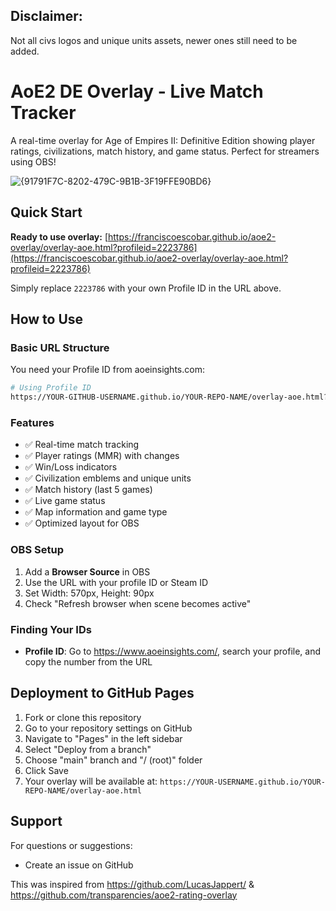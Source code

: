 ## Disclaimer:
Not all civs logos and unique units assets, newer ones still need to be added.

# AoE2 DE Overlay - Live Match Tracker

A real-time overlay for Age of Empires II: Definitive Edition showing player ratings, civilizations, match history, and game status. Perfect for streamers using OBS!

![{91791F7C-8202-479C-9B1B-3F19FFE90BD6}](https://github.com/user-attachments/assets/e1e9bb26-c49e-46e1-bc8b-5e7b948c0380)

## Quick Start

**Ready to use overlay:** [https://franciscoescobar.github.io/aoe2-overlay/overlay-aoe.html?profileid=2223786](https://franciscoescobar.github.io/aoe2-overlay/overlay-aoe.html?profileid=2223786)

Simply replace `2223786` with your own Profile ID in the URL above.

## How to Use

### Basic URL Structure

You need your Profile ID from aoeinsights.com:

```bash
# Using Profile ID
https://YOUR-GITHUB-USERNAME.github.io/YOUR-REPO-NAME/overlay-aoe.html?profileid=945834
```

### Features

-   ✅ Real-time match tracking
-   ✅ Player ratings (MMR) with changes
-   ✅ Win/Loss indicators
-   ✅ Civilization emblems and unique units
-   ✅ Match history (last 5 games)
-   ✅ Live game status
-   ✅ Map information and game type
-   ✅ Optimized layout for OBS

### OBS Setup

1. Add a **Browser Source** in OBS
2. Use the URL with your profile ID or Steam ID
3. Set Width: 570px, Height: 90px
4. Check "Refresh browser when scene becomes active"

### Finding Your IDs

-   **Profile ID**: Go to https://www.aoeinsights.com/, search your profile, and copy the number from the URL

## Deployment to GitHub Pages

1. Fork or clone this repository
2. Go to your repository settings on GitHub
3. Navigate to "Pages" in the left sidebar
4. Select "Deploy from a branch"
5. Choose "main" branch and "/ (root)" folder
6. Click Save
7. Your overlay will be available at: `https://YOUR-USERNAME.github.io/YOUR-REPO-NAME/overlay-aoe.html`

## Support

For questions or suggestions:

-   Create an issue on GitHub

This was inspired from https://github.com/LucasJappert/ & https://github.com/transparencies/aoe2-rating-overlay
